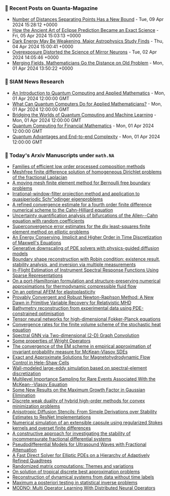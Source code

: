### 📝 Recent Posts on Quanta-Magazine
<!-- quanta starts -->
* <a href="https://www.quantamagazine.org/number-of-distances-separating-points-has-a-new-bound-20240409/">Number of Distances Separating Points Has a New Bound</a> - Tue, 09 Apr 2024 15:28:12 +0000
* <a href="https://www.quantamagazine.org/how-the-ancient-art-of-eclipse-prediction-became-an-exact-science-20240405/">How the Ancient Art of Eclipse Prediction Became an Exact Science</a> - Fri, 05 Apr 2024 15:03:13 +0000
* <a href="https://www.quantamagazine.org/dark-energy-may-be-weakening-major-astrophysics-study-finds-20240404/">Dark Energy May Be Weakening, Major Astrophysics Study Finds</a> - Thu, 04 Apr 2024 15:00:41 +0000
* <a href="https://www.quantamagazine.org/overexposure-distorted-the-science-of-mirror-neurons-20240402/">Overexposure Distorted the Science of Mirror Neurons</a> - Tue, 02 Apr 2024 14:05:46 +0000
* <a href="https://www.quantamagazine.org/merging-fields-mathematicians-go-the-distance-on-old-problem-20240401/">Merging Fields, Mathematicians Go the Distance on Old Problem</a> - Mon, 01 Apr 2024 13:50:22 +0000
<!-- quanta ends -->

### 📝 SIAM News Research
<!-- siam-news starts -->
* <a href="https://sinews.siam.org/Details-Page/an-introduction-to-quantum-computing-and-applied-mathematics">An Introduction to Quantum Computing and Applied Mathematics</a> - Mon, 01 Apr 2024 12:00:00 GMT
* <a href="https://sinews.siam.org/Details-Page/what-can-quantum-computers-do-for-applied-mathematicians">What Can Quantum Computers Do for Applied Mathematicians?</a> - Mon, 01 Apr 2024 12:00:00 GMT
* <a href="https://sinews.siam.org/Details-Page/bridging-the-worlds-of-quantum-computing-and-machine-learning">Bridging the Worlds of Quantum Computing and Machine Learning</a> - Mon, 01 Apr 2024 12:00:00 GMT
* <a href="https://sinews.siam.org/Details-Page/quantum-computing-for-financial-mathematics">Quantum Computing for Financial Mathematics</a> - Mon, 01 Apr 2024 12:00:00 GMT
* <a href="https://sinews.siam.org/Details-Page/quantum-advantages-and-end-to-end-complexity">Quantum Advantages and End-to-end Complexity</a> - Mon, 01 Apr 2024 12:00:00 GMT
<!-- siam-news ends -->

### 📝 Today's Arxiv Manuscripts under ``math.NA``
<!-- arxiv-math-na starts -->
* <a href="https://arxiv.org/abs/2404.04340">Families of efficient low order processed composition methods</a>
* <a href="https://arxiv.org/abs/2404.04407">Meshfree finite difference solution of homogeneous Dirichlet problems of the fractional Laplacian</a>
* <a href="https://arxiv.org/abs/2404.04418">A moving mesh finite element method for Bernoulli free boundary problems</a>
* <a href="https://arxiv.org/abs/2404.04507">Irrational-window-filter projection method and application to quasiperiodic Schr"odinger eigenproblems</a>
* <a href="https://arxiv.org/abs/2404.04628">A refined convergence estimate for a fourth order finite difference numerical scheme to the Cahn-Hilliard equation</a>
* <a href="https://arxiv.org/abs/2404.04639">Uncertainty quantification analysis of bifurcations of the Allen--Cahn equation with random coefficients</a>
* <a href="https://arxiv.org/abs/2404.04918">Superconvergence error estimates for the div least-squares finite element method on elliptic problems</a>
* <a href="https://arxiv.org/abs/2404.05004">An Energy Conserving, Implicit and Higher Order in Time Discretization of Maxwell's Equations</a>
* <a href="https://arxiv.org/abs/2404.05009">Generative downscaling of PDE solvers with physics-guided diffusion models</a>
* <a href="https://arxiv.org/abs/2404.05202">Boundary shape reconstruction with Robin condition: existence result, stability analysis, and inversion via multiple measurements</a>
* <a href="https://arxiv.org/abs/2404.05298">In-Flight Estimation of Instrument Spectral Response Functions Using Sparse Representations</a>
* <a href="https://arxiv.org/abs/2404.05358">On a port-Hamiltonian formulation and structure-preserving numerical approximations for thermodynamic compressible fluid flow</a>
* <a href="https://arxiv.org/abs/2404.05395">On an optimal AFEM for elastoplasticity</a>
* <a href="https://arxiv.org/abs/2404.05531">Provably Convergent and Robust Newton-Raphson Method: A New Dawn in Primitive Variable Recovery for Relativistic MHD</a>
* <a href="https://arxiv.org/abs/2404.05556">Bathymetry reconstruction from experimental data using PDE-constrained optimisation</a>
* <a href="https://arxiv.org/abs/2404.05615">Tensor neural networks for high-dimensional Fokker-Planck equations</a>
* <a href="https://arxiv.org/abs/2404.05655">Convergence rates for the finite volume scheme of the stochastic heat equation</a>
* <a href="https://arxiv.org/abs/2404.04559">Spectral GNN via Two-dimensional (2-D) Graph Convolution</a>
* <a href="https://arxiv.org/abs/2404.04651">Some properties of Wright Operators</a>
* <a href="https://arxiv.org/abs/2404.04781">The convergence of the EM scheme in empirical approximation of invariant probability measure for McKean-Vlasov SDEs</a>
* <a href="https://arxiv.org/abs/2404.04840">Exact and Approximate Solutions for Magnetohydrodynamic Flow Control in Hele-Shaw Cells</a>
* <a href="https://arxiv.org/abs/2404.05378">Wall-modeled large-eddy simulation based on spectral-element discretization</a>
* <a href="https://arxiv.org/abs/2208.03225">Multilevel Importance Sampling for Rare Events Associated With the McKean--Vlasov Equation</a>
* <a href="https://arxiv.org/abs/2303.04892">Some New Results on the Maximum Growth Factor in Gaussian Elimination</a>
* <a href="https://arxiv.org/abs/2308.03223">Discrete weak duality of hybrid high-order methods for convex minimization problems</a>
* <a href="https://arxiv.org/abs/2309.05575">Anisotropic Diffusion Stencils: From Simple Derivations over Stability Estimates to ResNet Implementations</a>
* <a href="https://arxiv.org/abs/2310.13908">Numerical simulation of an extensible capsule using regularized Stokes kernels and overset finite differences</a>
* <a href="https://arxiv.org/abs/2312.00017">A constructive approach for investigating the stability of incommensurate fractional differential systems</a>
* <a href="https://arxiv.org/abs/2312.09080">Pseudodifferential Models for Ultrasound Waves with Fractional Attenuation</a>
* <a href="https://arxiv.org/abs/2402.14936">A Fast Direct Solver for Elliptic PDEs on a Hierarchy of Adaptively Refined Quadtrees</a>
* <a href="https://arxiv.org/abs/2402.17873">Randomized matrix computations: Themes and variations</a>
* <a href="https://arxiv.org/abs/2403.16337">On solution of tropical discrete best approximation problems</a>
* <a href="https://arxiv.org/abs/2312.04038">Reconstruction of dynamical systems from data without time labels</a>
* <a href="https://arxiv.org/abs/2402.00686">Maximum a posteriori testing in statistical inverse problems</a>
* <a href="https://arxiv.org/abs/2404.02892">MODNO: Multi Operator Learning With Distributed Neural Operators</a>
<!-- arxiv-math-na ends -->
